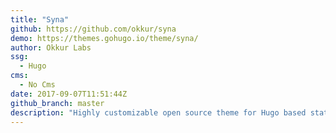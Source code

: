 ```yaml
---
title: "Syna"
github: https://github.com/okkur/syna
demo: https://themes.gohugo.io/theme/syna/
author: Okkur Labs
ssg:
  - Hugo
cms:
  - No Cms
date: 2017-09-07T11:51:44Z
github_branch: master
description: "Highly customizable open source theme for Hugo based static websites"
---
```

